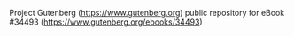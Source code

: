 Project Gutenberg (https://www.gutenberg.org) public repository for eBook #34493 (https://www.gutenberg.org/ebooks/34493)
